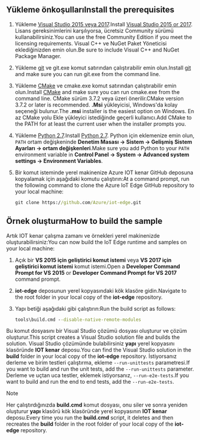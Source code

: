 ## <a name="install-the-prerequisites"></a><span data-ttu-id="d5bae-101">Yükleme önkoşulları</span><span class="sxs-lookup"><span data-stu-id="d5bae-101">Install the prerequisites</span></span>

1. <span data-ttu-id="d5bae-102">Yükleme [Visual Studio 2015 veya 2017](https://www.visualstudio.com).</span><span class="sxs-lookup"><span data-stu-id="d5bae-102">Install [Visual Studio 2015 or 2017](https://www.visualstudio.com).</span></span> <span data-ttu-id="d5bae-103">Lisans gereksinimlerini karşılıyorsa, ücretsiz Community sürümü kullanabilirsiniz.</span><span class="sxs-lookup"><span data-stu-id="d5bae-103">You can use the free Community Edition if you meet the licensing requirements.</span></span> <span data-ttu-id="d5bae-104">Visual C++ ve NuGet Paket Yöneticisi eklediğinizden emin olun.</span><span class="sxs-lookup"><span data-stu-id="d5bae-104">Be sure to include Visual C++ and NuGet Package Manager.</span></span>

1. <span data-ttu-id="d5bae-105">Yükleme [git](http://www.git-scm.com) ve git.exe komut satırından çalıştırabilir emin olun.</span><span class="sxs-lookup"><span data-stu-id="d5bae-105">Install [git](http://www.git-scm.com) and make sure you can run git.exe from the command line.</span></span>

1. <span data-ttu-id="d5bae-106">Yükleme [CMake](https://cmake.org/download/) ve cmake.exe komut satırından çalıştırabilir emin olun.</span><span class="sxs-lookup"><span data-stu-id="d5bae-106">Install [CMake](https://cmake.org/download/) and make sure you can run cmake.exe from the command line.</span></span> <span data-ttu-id="d5bae-107">CMake sürüm 3.7.2 veya üzeri önerilir.</span><span class="sxs-lookup"><span data-stu-id="d5bae-107">CMake version 3.7.2 or later is recommended.</span></span> <span data-ttu-id="d5bae-108">**.Msi** yükleyicisi, Windows'da kolay seçeneği bulunur.</span><span class="sxs-lookup"><span data-stu-id="d5bae-108">The **.msi** installer is the easiest option on Windows.</span></span> <span data-ttu-id="d5bae-109">En az CMake yolu Ekle yükleyici istediğinde geçerli kullanıcı.</span><span class="sxs-lookup"><span data-stu-id="d5bae-109">Add CMake to the PATH for at least the current user when the installer prompts you.</span></span>

1. <span data-ttu-id="d5bae-110">Yükleme [Python 2.7](https://www.python.org/downloads/release/python-27).</span><span class="sxs-lookup"><span data-stu-id="d5bae-110">Install [Python 2.7](https://www.python.org/downloads/release/python-27).</span></span> <span data-ttu-id="d5bae-111">Python için eklemenize emin olun, `PATH` ortam değişkeninde **Denetim Masası -> Sistem -> Gelişmiş Sistem Ayarları -> ortam değişkenleri**.</span><span class="sxs-lookup"><span data-stu-id="d5bae-111">Make sure you add Python to your `PATH` environment variable in **Control Panel -> System -> Advanced system settings -> Environment Variables**.</span></span>

1. <span data-ttu-id="d5bae-112">Bir komut isteminde yerel makinenize Azure IOT kenar GitHub deposuna kopyalamak için aşağıdaki komutu çalıştırın:</span><span class="sxs-lookup"><span data-stu-id="d5bae-112">At a command prompt, run the following command to clone the Azure IoT Edge GitHub repository to your local machine:</span></span>

    ```cmd
    git clone https://github.com/Azure/iot-edge.git
    ```

## <a name="how-to-build-the-sample"></a><span data-ttu-id="d5bae-113">Örnek oluşturma</span><span class="sxs-lookup"><span data-stu-id="d5bae-113">How to build the sample</span></span>

<span data-ttu-id="d5bae-114">Artık IOT kenar çalışma zamanı ve örnekleri yerel makinenizde oluşturabilirsiniz:</span><span class="sxs-lookup"><span data-stu-id="d5bae-114">You can now build the IoT Edge runtime and samples on your local machine:</span></span>

1. <span data-ttu-id="d5bae-115">Açık bir **VS 2015 için geliştirici komut istemi** veya **VS 2017 için geliştirici komut istemi** komut istemi.</span><span class="sxs-lookup"><span data-stu-id="d5bae-115">Open a **Developer Command Prompt for VS 2015** or **Developer Command Prompt for VS 2017** command prompt.</span></span>

1. <span data-ttu-id="d5bae-116">**iot-edge** deposunun yerel kopyasındaki kök klasöre gidin.</span><span class="sxs-lookup"><span data-stu-id="d5bae-116">Navigate to the root folder in your local copy of the **iot-edge** repository.</span></span>

1. <span data-ttu-id="d5bae-117">Yapı betiği aşağıdaki gibi çalıştırın:</span><span class="sxs-lookup"><span data-stu-id="d5bae-117">Run the build script as follows:</span></span>

    ```cmd
    tools\build.cmd --disable-native-remote-modules
    ```

<span data-ttu-id="d5bae-118">Bu komut dosyasını bir Visual Studio çözümü dosyası oluşturur ve çözüm oluşturur.</span><span class="sxs-lookup"><span data-stu-id="d5bae-118">This script creates a Visual Studio solution file and builds the solution.</span></span> <span data-ttu-id="d5bae-119">Visual Studio çözümünde bulabilirsiniz **yapı** yerel kopyasını klasöründe **IOT kenar** deposu.</span><span class="sxs-lookup"><span data-stu-id="d5bae-119">You can find the Visual Studio solution in the **build** folder in your local copy of the **iot-edge** repository.</span></span> <span data-ttu-id="d5bae-120">İstiyorsanız derleme ve birim testleri çalıştırma, ekleme `--run-unittests` parametresi.</span><span class="sxs-lookup"><span data-stu-id="d5bae-120">If you want to build and run the unit tests, add the `--run-unittests` parameter.</span></span> <span data-ttu-id="d5bae-121">Derleme ve uçtan uca testler, eklemek istiyorsanız, `--run-e2e-tests`.</span><span class="sxs-lookup"><span data-stu-id="d5bae-121">If you want to build and run the end to end tests, add the `--run-e2e-tests`.</span></span>

> [!NOTE]
> <span data-ttu-id="d5bae-122">Her çalıştırdığınızda **build.cmd** komut dosyası, onu siler ve sonra yeniden oluşturur **yapı** klasörü kök klasöründe yerel kopyasının **IOT kenar** deposu.</span><span class="sxs-lookup"><span data-stu-id="d5bae-122">Every time you run the **build.cmd** script, it deletes and then recreates the **build** folder in the root folder of your local copy of the **iot-edge** repository.</span></span>